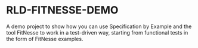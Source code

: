 RLD-FITNESSE-DEMO
=================

A demo project to show how you can use Specification by Example and the tool FitNesse to work in a test-driven way, starting from functional tests in the form of FitNesse examples.
